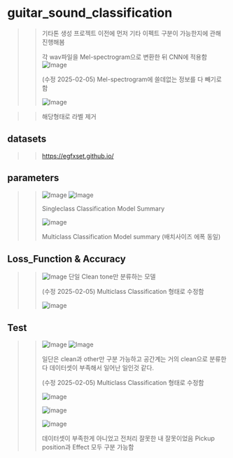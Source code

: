 # guitar_sound_classification
>> 기타톤 생성 프로젝트 이전에 먼저 기타 이펙트 구분이 가능한지에 관해 진행해봄
>> 
>> 각 wav파일을 Mel-spectrogram으로 변환한 뒤 CNN에 적용함
>> ![Image](https://github.com/user-attachments/assets/9d11a6da-a76b-412f-9828-1627926a083c)
>> 
>> (수정 2025-02-05) Mel-spectrogram에 쓸데없는 정보를 다 빼기로 함
>> 
>> ![Image](https://github.com/user-attachments/assets/2c893ed1-92c1-4990-a1a9-995f1f458ff9)

>> 해당형태로 라벨 제거
## datasets
>> https://egfxset.github.io/
>>
>> 
## parameters
>> ![Image](https://github.com/user-attachments/assets/afd54750-1150-477d-9e0a-b01a13cd0a5f)
>> ![Image](https://github.com/user-attachments/assets/b60c11dc-d432-4964-b99a-f10d628da795)
>> 
>> Singleclass Classification Model Summary
>> 
>> ![image](https://github.com/user-attachments/assets/559e8a7a-9666-4444-be93-fbcd3578420c)
>> 
>> Multiclass Classification Model summary (배치사이즈 에폭 동일)

## Loss_Function & Accuracy
>>![Image](https://github.com/user-attachments/assets/449e2840-293e-4775-b3c4-e5bcfcabf668)
>>단일 Clean tone만 분류하는 모델
>>
>>(수정 2025-02-05) Multiclass Classification 형태로 수정함
>>
>>![image](https://github.com/user-attachments/assets/08c8ea4d-8635-4c7c-a201-1b280a837cd8)
>>

## Test
>> ![Image](https://github.com/user-attachments/assets/2be91ba7-167e-47cd-b11f-6c8437f0f22c)
>> ![Image](https://github.com/user-attachments/assets/03707e40-9723-4329-b9e8-dd582233967a)
>> 
>> 일단은 clean과 other만 구분 가능하고 공간계는 거의 clean으로 분류한다 데이터셋이 부족해서 일어난 일인것 같다.
>>
>> (수정 2025-02-05) Multiclass Classification 형태로 수정함
>> 
>> ![image](https://github.com/user-attachments/assets/15619400-23bd-4338-b06a-198b32dde3a4)
>> 
>> ![image](https://github.com/user-attachments/assets/52457316-2a8a-432b-9d28-646e3a5d3bc8)
>> 
>> ![image](https://github.com/user-attachments/assets/af634f22-bb7c-41e0-b55f-6150c937e3a7)
>> 
>> 데이터셋이 부족한게 아니었고 전처리 잘못한 내 잘못이었음 Pickup position과 Effect 모두 구분 가능함



